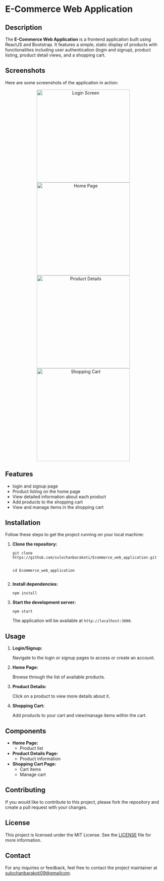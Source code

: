  <h1>E-Commerce Web Application</h1>

<h2>Description</h2>
<p>
        The <strong>E-Commerce Web Application</strong> is a frontend application built using ReactJS and Bootstrap.
        It features a simple, static display of products with functionalities including user authentication (login and signup),
        product listing, product detail views, and a shopping cart.
    </p>

<h2>Screenshots</h2>
<p>Here are some screenshots of the application in action:</p>
<p align="center">
        <img src="./screenshot/LoginScreen.jpg" alt="Login Screen" style="max-width:100%; height:300px;">
        <img src="./screenshot/HomePage.jpg" alt="Home Page" style="max-width:100%; height:300px;">
        <img src="./screenshot/ProductDetails.jpg" alt="Product Details" style="max-width:100%; height:300px;">
        <img src="./screenshot/ShoppingCart.jpg" alt="Shopping Cart" style="max-width:100%; height:300px;">
    </p>

<h2>Features</h2>
<ul>
        <li>login and signup page</li>
        <li>Product listing on the home page</li>
        <li>View detailed information about each product</li>
        <li>Add products to the shopping cart</li>
        <li>View and manage items in the shopping cart</li>
    </ul>

<h2>Installation</h2>
<p>Follow these steps to get the project running on your local machine:</p>
<ol>
        <li>
            <strong>Clone the repository:</strong>
            <pre><code>git clone https://github.com/sulochanbarakoti/Ecommerce_web_application.git

cd Ecommerce_web_application
</code></pre>

</li>
<li>
<strong>Install dependencies:</strong>
<pre><code>npm install
</code></pre>
</li>
<li>
<strong>Start the development server:</strong>
<pre><code>npm start
</code></pre>
<p>The application will be available at <code>http://localhost:3000</code>.</p>
</li>
</ol>

<h2>Usage</h2>
<ol>
        <li>
            <strong>Login/Signup:</strong>
            <p>Navigate to the login or signup pages to access or create an account.</p>
        </li>
        <li>
            <strong>Home Page:</strong>
            <p>Browse through the list of available products.</p>
        </li>
        <li>
            <strong>Product Details:</strong>
            <p>Click on a product to view more details about it.</p>
        </li>
        <li>
            <strong>Shopping Cart:</strong>
            <p>Add products to your cart and view/manage items within the cart.</p>
        </li>
    </ol>

<h2>Components</h2>
<ul>
        <li><strong>Home Page:</strong>
            <ul>
                <li>Product list</li>
            </ul>
        </li>
        <li><strong>Product Details Page:</strong>
            <ul>
                <li>Product information</li>
            </ul>
        </li>
        <li><strong>Shopping Cart Page:</strong>
            <ul>
                <li>Cart items</li>
                <li>Manage cart</li>
            </ul>
        </li>
    </ul>

<h2>Contributing</h2>
<p>If you would like to contribute to this project, please fork the repository and create a pull request with your changes.</p>

<h2>License</h2>
<p>This project is licensed under the MIT License. See the <a href="LICENSE">LICENSE</a> file for more information.</p>

<h2>Contact</h2>
<p>For any inquiries or feedback, feel free to contact the project maintainer at <a href="sulochanbarakoti09@gmailcom">sulochanbarakoti09@gmailcom</a>.</p>

</body>
